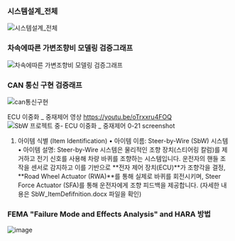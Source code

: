 ### 시스템설계_전체
![시스템설계_전체](https://github.com/user-attachments/assets/272d3ec2-2e81-4551-b6b8-c392c7225a88)

### 차속에따른 가변조향비 모델링 검증그래프
![차속에따른 가변조향비 모델링 검증그래프](https://github.com/user-attachments/assets/62fb6b4b-4d4b-43c8-916b-a0468a7c2a7a)

### CAN 통신 구현 검증래프
![can통신구현](https://github.com/user-attachments/assets/b54a87a1-e397-42d8-a33b-05cedcce5dde)

ECU 이중화 _ 중재제어 영상
https://youtu.be/oTrxxru4FOQ
![SbW 프로젝트 중- ECU 이중화 _ 중재제어 0-21 screenshot](https://github.com/user-attachments/assets/be7e6c27-36bd-4c03-a00f-3b446a89b9e7)

1. 아이템 식별 (Item Identification)
•	아이템 이름: Steer-by-Wire (SbW) 시스템
•	아이템 설명: Steer-by-Wire 시스템은 물리적인 조향 장치(스티어링 칼럼)를 제거하고 전기 신호를 사용해 차량 바퀴를 조향하는 시스템입니다. 운전자의 핸들 조작을 센서로 감지하고 이를 기반으로 **전자 제어 장치(ECU)**가 조향각을 결정, **Road Wheel Actuator (RWA)**를 통해 실제로 바퀴를 회전시키며, Steer Force Actuator (SFA)를 통해 운전자에게 조향 피드백을 제공합니다.
(자세한 내용은 SbW_ItemDefifnition.docx 파일을 확인)

###  FEMA "Failure Mode and Effects Analysis" and HARA 방법
![image](https://github.com/user-attachments/assets/7fc601bd-8c09-4e87-898e-bf1c2e495c89)
